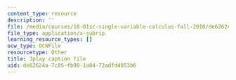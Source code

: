 ```yaml
---
content_type: resource
description: ''
file: /media/courses/18-01sc-single-variable-calculus-fall-2010/de62624a7c85fb901a0472adfd4053b6_9v25gg2qJYE.srt
file_type: application/x-subrip
learning_resource_types: []
ocw_type: OCWFile
resourcetype: Other
title: 3play caption file
uid: de62624a-7c85-fb90-1a04-72adfd4053b6
---
```

